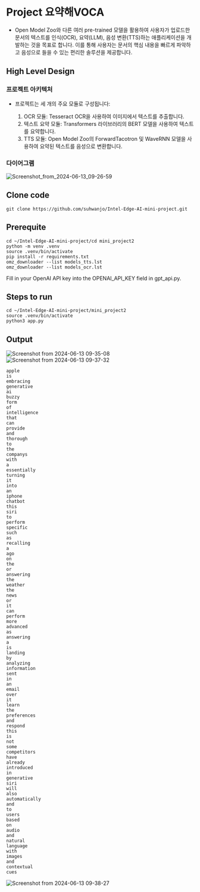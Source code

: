 # Project 요약해VOCA

* Open Model Zoo와 다른 여러 pre-trained 모델을 활용하여 사용자가 업로드한 문서의 텍스트를 인식(OCR), 요약(LLM), 음성 변환(TTS)하는 애플리케이션을 개발하는 것을 목표로 합니다. 이를 통해 사용자는 문서의 핵심 내용을 빠르게 파악하고 음성으로 들을 수 있는 편리한 솔루션을 제공합니다.

## High Level Design

### 프로젝트 아키텍처

* 프로젝트는 세 개의 주요 모듈로 구성됩니다:

    1. OCR 모듈: Tesseract OCR을 사용하여 이미지에서 텍스트를 추출합니다.
    2. 텍스트 요약 모듈: Transformers 라이브러리의 BERT 모델을 사용하여 텍스트를 요약합니다.
    3. TTS 모듈: Open Model Zoo의 ForwardTacotron 및 WaveRNN 모델을 사용하여 요약된 텍스트를 음성으로 변환합니다.

### 다이어그램

![Screenshot_from_2024-06-13_09-26-59](https://github.com/suhwanjo/Intel-Edge-AI-mini-project/assets/112834460/6a83560e-423b-4eb2-bc18-f8c9db55310f)

## Clone code

```shell
git clone https://github.com/suhwanjo/Intel-Edge-AI-mini-project.git
```

## Prerequite

```shell
cd ~/Intel-Edge-AI-mini-project/cd mini_project2
python -m venv .venv
source .venv/bin/activate
pip install -r requirements.txt
omz_downloader --list models_tts.lst
omz_downloader --list models_ocr.lst
```
Fill in your OpenAI API key into the OPENAI_API_KEY field in gpt_api.py.
## Steps to run

```shell
cd ~/Intel-Edge-AI-mini-project/mini_project2
source .venv/bin/activate
python3 app.py
```

## Output

![Screenshot from 2024-06-13 09-35-08](https://github.com/suhwanjo/Intel-Edge-AI-mini-project/assets/112834460/f249ba38-c559-41f5-abab-61ea4af6ce35)
![Screenshot from 2024-06-13 09-37-32](https://github.com/suhwanjo/Intel-Edge-AI-mini-project/assets/112834460/9ec4a2f1-94b2-4263-aa8e-e8ed0c442488)
```shell
apple
is
embracing
generative
ai
buzzy
form
of
intelligence
that
can
provide
and
thorough
to
the
companys
with
a
essentially
turning
it
into
an
iphone
chatbot
this
siri
to
perform
specific
such
as
recalling
a
ago
on
the
or
answering
the
weather
the
news
or
it
can
perform
more
advanced
as
answering
a
is
landing
by
analyzing
information
sent
in
an
email
over
it
learn
the
preferences
and
respond
this
is
not
some
competitors
have
already
introduced
in
generative
siri
will
also
automatically
and
to
users
based
on
audio
and
natural
language
with
images
and
contextual
cues
```
![Screenshot from 2024-06-13 09-38-27](https://github.com/suhwanjo/Intel-Edge-AI-mini-project/assets/112834460/9d02c82a-7521-4690-b9f2-fa60d8cba2bb)
